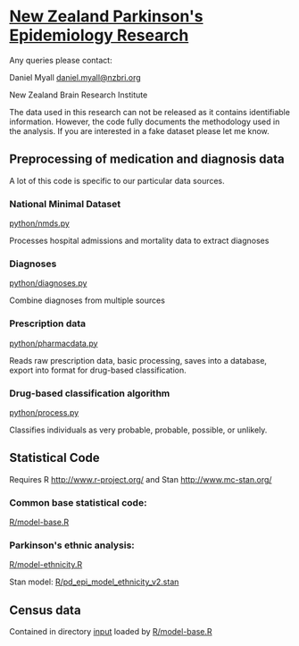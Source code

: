 # [New Zealand Parkinson's Epidemiology Research](http://nzbri.org/Labs/parkinsons/Epidemiology/)

Any queries please contact:

Daniel Myall <daniel.myall@nzbri.org>

New Zealand Brain Research Institute

The data used in this research can not be released as it contains identifiable information. However, the code fully documents the methodology used in the analysis. If you are interested in a fake dataset please let me know.

## Preprocessing of medication and diagnosis data

A lot of this code is specific to our particular data sources.

### National Minimal Dataset

[python/nmds.py](python/nmds.py)

Processes hospital admissions and mortality data to extract diagnoses

### Diagnoses

[python/diagnoses.py](python/diagnoses.py)

Combine diagnoses from multiple sources

### Prescription data

[python/pharmacdata.py](python/pharmacdata.py)

Reads raw prescription data, basic processing, saves into a database, export into format for drug-based classification.

### Drug-based classification algorithm

[python/process.py](python/process.py)

Classifies individuals as very probable, probable, possible, or unlikely.


## Statistical Code

Requires R http://www.r-project.org/ and Stan http://www.mc-stan.org/

### Common base statistical code:

[R/model-base.R](R/model-base.R)

### Parkinson's ethnic analysis:

[R/model-ethnicity.R](R/model-ethnicity.R)

Stan model: [R/pd_epi_model_ethnicity_v2.stan](R/pd_epi_model_ethnicity_v2.stan)

## Census data

Contained in directory [input](input/) loaded by [R/model-base.R](R/model-base.R)
